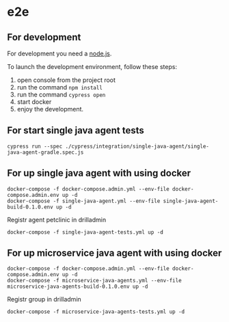 # e2e

## For development

For development you need a [node.js](https://nodejs.org).

To launch the development environment, follow these steps:

1.  open console from the project root
2.  run the command `npm install`
3.  run the command `cypress open`
4.  start docker  
6.  enjoy the development.

## For start single java agent tests

``
cypress run --spec ./cypress/integration/single-java-agent/single-java-agent-gradle.spec.js
``
## For up single java agent with using docker 
```
docker-compose -f docker-compose.admin.yml --env-file docker-compose.admin.env up -d
docker-compose -f single-java-agent.yml --env-file single-java-agent-build-0.1.0.env up -d
```
Registr agent petclinic in drilladmin
```
docker-compose -f single-java-agent-tests.yml up -d
```

## For up microservice java agent with using docker
```
docker-compose -f docker-compose.admin.yml --env-file docker-compose.admin.env up -d
docker-compose -f microservice-java-agents.yml --env-file microservice-java-agents-build-0.1.0.env up -d
```
Registr group in drilladmin
```
docker-compose -f microservice-java-agents-tests.yml up -d
```
